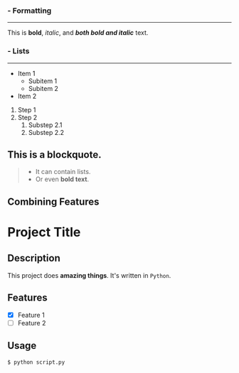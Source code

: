 ### - Formatting
---
This is **bold**, *italic*, and ***both bold and italic*** text.

### - Lists
---
- Item 1
  - Subitem 1
  - Subitem 2
- Item 2

1. Step 1
2. Step 2
    1. Substep 2.1
    2. Substep 2.2

  
## This is a blockquote.
>
> - It can contain lists.
> - Or even **bold text**.

## Combining Features

# Project Title

## Description
This project does **amazing things**. It's written in `Python`.

## Features
- [x] Feature 1
- [ ] Feature 2

## Usage
```bash
$ python script.py
